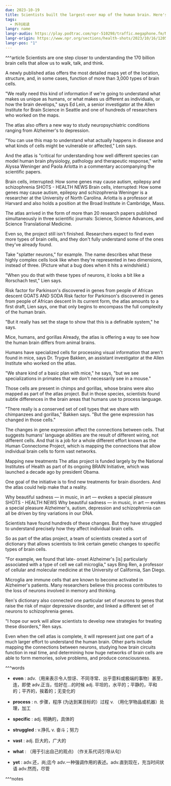 ```yaml
---
due: 2023-10-19
title: Scientists built the largest-ever map of the human brain. Here's what they found
tags:
  - 外刊阅读
langr: name
langr-audio: https://play.podtrac.com/npr-510298/traffic.megaphone.fm/NPR5589858898.mp3?d=3047&size=48755819&e=1198908098&t=podcast&p=510298&sc=siteplayer&aw_0_1st.playerid=siteplayer
langr-origin: https://www.npr.org/sections/health-shots/2023/10/16/1205780690/largest-ever-map-human-brain-atlas-3000-cells-alzheimers-schizophrenia
langr-pos: "1"
---
```


^^^article
Scientists are one step closer to understanding the 170 billion brain cells that allow us to walk, talk, and think.

A newly published atlas offers the most detailed maps yet of the location, structure, and, in some cases, function of more than 3,000 types of brain cells.

"We really need this kind of information if we're going to understand what makes us unique as humans, or what makes us different as individuals, or how the brain develops," says Ed Lein, a senior investigator at the Allen Institute for Brain Science in Seattle and one of hundreds of researchers who worked on the maps.

The atlas also offers a new way to study neuropsychiatric conditions ranging from Alzheimer's to depression.

"You can use this map to understand what actually happens in disease and what kinds of cells might be vulnerable or affected," Lein says.

And the atlas is "critical for understanding how well different species can model human brain physiology, pathology and therapeutic response," write Alyssa Weninger and Paola Arlotta in a commentary accompanying the scientific papers.

Brain cells, interrupted: How some genes may cause autism, epilepsy and schizophrenia
SHOTS - HEALTH NEWS
Brain cells, interrupted: How some genes may cause autism, epilepsy and schizophrenia
Weninger is a researcher at the University of North Carolina. Arlotta is a professor at Harvard and also holds a position at the Broad Institute in Cambridge, Mass.

The atlas arrived in the form of more than 20 research papers published simultaneously in three scientific journals: Science, Science Advances, and Science Translational Medicine.

Even so, the project still isn't finished. Researchers expect to find even more types of brain cells, and they don't fully understand some of the ones they've already found.

Take "splatter neurons," for example. The name describes what these highly complex cells look like when they're represented in two dimensions, instead of three. (Picture what a bug does when it hits a windshield.)

"When you do that with these types of neurons, it looks a bit like a Rorschach test," Lien says.

Risk factor for Parkinson's discovered in genes from people of African descent
GOATS AND SODA
Risk factor for Parkinson's discovered in genes from people of African descent
In its current form, the atlas amounts to a first draft, Lien says, one that only begins to encompass the full complexity of the human brain.

"But it really has set the stage to show that this is a definable system," he says.

Mice, humans, and gorillas
Already, the atlas is offering a way to see how the human brain differs from animal brains.

Humans have specialized cells for processing visual information that aren't found in mice, says Dr. Trygve Bakken, an assistant investigator at the Allen Institute who worked on the atlas.

"We share kind of a basic plan with mice," he says, "but we see specializations in primates that we don't necessarily see in a mouse."

Those cells are present in chimps and gorillas, whose brains were also mapped as part of the atlas project. But in those species, scientists found subtle differences in the brain areas that humans use to process language.

"There really is a conserved set of cell types that we share with chimpanzees and gorillas," Bakken says. "But the gene expression has changed in those cells."

The changes in gene expression affect the connections between cells. That suggests humans' language abilities are the result of different wiring, not different cells. And that is a job for a whole different effort known as the Human Connectome Project, which is mapping the connections that allow individual brain cells to form vast networks.

Mapping new treatments
The atlas project is funded largely by the National Institutes of Health as part of its ongoing BRAIN Initiative, which was launched a decade ago by president Obama.

One goal of the initiative is to find new treatments for brain disorders. And the atlas could help make that a reality.

Why beautiful sadness — in music, in art — evokes a special pleasure
SHOTS - HEALTH NEWS
Why beautiful sadness — in music, in art — evokes a special pleasure
Alzheimer's, autism, depression and schizophrenia can all be driven by tiny variations in our DNA.

Scientists have found hundreds of these changes. But they have struggled to understand precisely how they affect individual brain cells.

So as part of the atlas project, a team of scientists created a sort of dictionary that allows scientists to link certain genetic changes to specific types of brain cells.

"For example, we found that late- onset Alzheimer's [is] particularly associated with a type of cell we call microglia," says Bing Ren, a professor of cellular and molecular medicine at the University of California, San Diego.

Microglia are immune cells that are known to become activated in Alzheimer's patients. Many researchers believe this process contributes to the loss of neurons involved in memory and thinking.

Ren's dictionary also connected one particular set of neurons to genes that raise the risk of major depressive disorder, and linked a different set of neurons to schizophrenia genes.

"I hope our work will allow scientists to develop new strategies for treating these disorders," Ren says.

Even when the cell atlas is complete, it will represent just one part of a much larger effort to understand the human brain. Other parts include mapping the connections between neurons, studying how brain circuits function in real time, and determining how huge networks of brain cells are able to form memories, solve problems, and produce consciousness.


^^^words
+ **even** : adv.（用来表示令人惊讶、不同寻常、出乎意料或极端的事物）甚至，连，即使
adv.正当，恰好在…的时候
adj. 平坦的，水平的；平静的，平和的；平齐的，挨着的；无变化的

+ **process** : n. 步骤，程序 (为达到某目标的）过程 v. （用化学物品或机器）处理，加工
+ **specific** : adj. 明确的，具体的
+ **struggled** : v.挣扎 v. 奋斗；努力
+ **vast** : adj. 巨大的，广大的
+ **what** : （用于引出自己的观点) （作关系代词引导从句）
+ **yet** : adv.还，尚;迄今  adv.一种强调作用的表述。adv.直到现在，充当时间状语 adv.然而，尽管

^^^notes